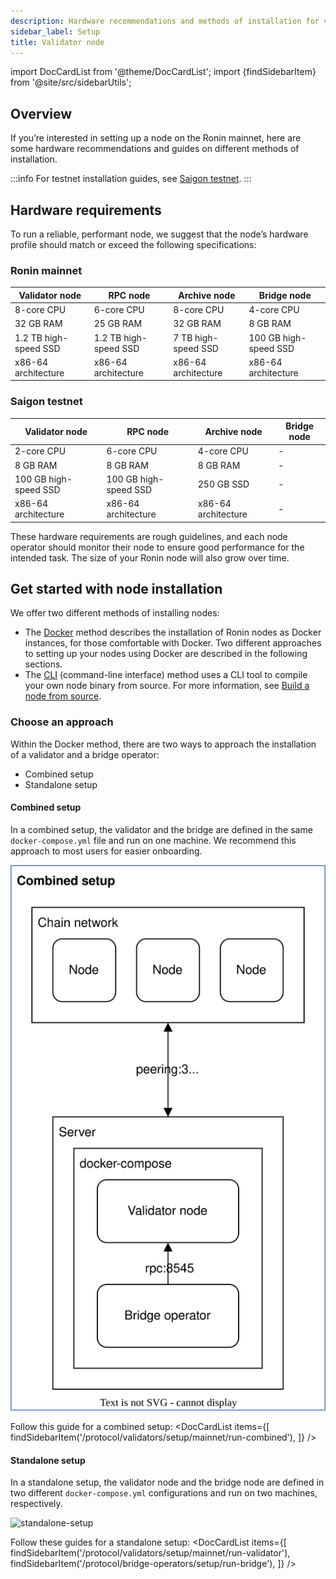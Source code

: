 ```yaml
---
description: Hardware recommendations and methods of installation for validator nodes.
sidebar_label: Setup
title: Validator node
---
```


import DocCardList from '@theme/DocCardList';
import {findSidebarItem} from '@site/src/sidebarUtils';

## Overview

If you’re interested in setting up a node on the Ronin mainnet,
here are some hardware recommendations and guides on different
methods of installation.

:::info
For testnet installation guides, see [Saigon testnet](./testnet/).
:::

## Hardware requirements

To run a reliable, performant node, we suggest that the node’s hardware profile should match or exceed the following specifications:

### Ronin mainnet

|   Validator node          |   RPC node      |   Archive node         |   Bridge node         |
|---------------------------|---------------------------|------------------------|---------------------------|
|   8-core CPU              |   6-core CPU              |   8-core CPU           |   4-core CPU              |
|   32 GB RAM               |   25 GB RAM               |   32 GB RAM            |   8 GB RAM                |
|   1.2 TB high-speed SSD   |   1.2 TB high-speed SSD   |   7 TB high-speed SSD  |   100 GB high-speed SSD   |
|   x86-64 architecture     |   x86-64 architecture     |   x86-64 architecture  |   x86-64 architecture     |

### Saigon testnet

|   Validator node          |   RPC node      |   Archive node         |   Bridge node         |
|---------------------------|---------------------------|------------------------|---------------------------|
|   2-core CPU              |   6-core CPU              |   4-core CPU           |   -              |
|   8 GB RAM               |   8 GB RAM               |   8 GB RAM            |   -                |
|   100 GB high-speed SSD   |   100 GB high-speed SSD   |   250 GB SSD  |   -   |
|   x86-64 architecture     |   x86-64 architecture     |   x86-64 architecture  |   -     |

These hardware requirements are rough guidelines, and each node operator should monitor their node to ensure good performance for the intended task. The size of your Ronin node will also grow over time.

## Get started with node installation

We offer two different methods of installing nodes:

* The [Docker](/tags/docker-mainnet) method describes the installation of Ronin nodes as Docker instances, for those comfortable with Docker. Two different approaches to setting up your nodes using Docker are described in the following sections.
* The [CLI](/tags/cli) (command-line interface) method uses a CLI tool to compile your own node binary from source. For more information, see [Build a node from source](./../setup/cli.md).

### Choose an approach

Within the Docker method, there are two ways to approach the installation of a validator and a bridge operator:

* Combined setup
* Standalone setup

#### Combined setup

In a combined setup, the validator and the bridge are defined in the same `docker-compose.yml` file and run on one machine. We recommend this approach to most users for easier onboarding.

![combined-setup](./assets/combined-setup.svg)

Follow this guide for a combined setup:
<DocCardList items={[
    findSidebarItem('/protocol/validators/setup/mainnet/run-combined'),
    ]} />

#### Standalone setup

In a standalone setup, the validator node and the bridge node are defined in two different `docker-compose.yml` configurations and run on two machines, respectively.

![standalone-setup](./assets/standalone-setup.svg)

Follow these guides for a standalone setup:
<DocCardList items={[
    findSidebarItem('/protocol/validators/setup/mainnet/run-validator'),
    findSidebarItem('/protocol/bridge-operators/setup/run-bridge'),
    ]} />
